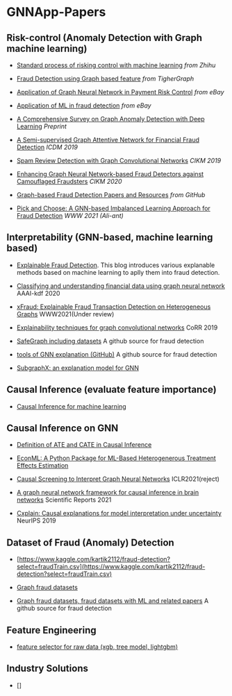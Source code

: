 <!--
 * @Author: your name
 * @Date: 2021-06-23 18:06:04
 * @LastEditTime: 2021-06-25 17:13:47
 * @LastEditors: Please set LastEditors
 * @Description: In User Settings Edit
 * @FilePath: \GNNApp-Papers\README.md
-->
# GNNApp-Papers

##  Risk-control (Anomaly Detection with Graph machine learning)
+ [Standard process of risking control with machine learning](https://zhuanlan.zhihu.com/p/90251922) *from Zhihu*

+ [Fraud Detection using Graph based feature](https://mp.weixin.qq.com/s/L-3c_EcRWHgvPOwFsGtYkw) *from TigherGraph*

+ [Application of Graph Neural Network in Payment Risk Control](https://mp.weixin.qq.com/s/uCWvOG7Nq175WhD4u4vuTQ) *from eBay*

+ [Application of ML in fraud detection](https://city.boolan.com/2021ML.pdf) *from eBay*

+ [A Comprehensive Survey on Graph Anomaly Detection with Deep Learning](https://arxiv.org/abs/2106.07178) *Preprint*

+ [A Semi-supervised Graph Attentive Network for Financial Fraud Detection](https://ieeexplore.ieee.org/document/8970829) *ICDM 2019*

+ [Spam Review Detection with Graph Convolutional Networks](https://arxiv.org/pdf/1908.10679.pdf) *CIKM 2019*

+ [Enhancing Graph Neural Network-based Fraud Detectors against Camouflaged Fraudsters](https://dl.acm.org/doi/10.1145/3340531.3411903) *CIKM 2020*

+ [Graph-based Fraud Detection Papers and Resources](https://github.com/safe-graph/graph-fraud-detection-papers) *from GitHub*

+ [Pick and Choose: A GNN-based Imbalanced Learning Approach for Fraud Detection](https://dl.acm.org/doi/pdf/10.1145/3442381.3449989) *WWW 2021 (Ali-ant)*
## Interpretability (GNN-based, machine learning based)
+ [Explainable Fraud Detection](https://www.aboutwayfair.com/2020/12/explainable-fraud-detection/). This blog introduces various explanable methods based on machine learning to aplly them into fraud detection. 

+ [Classifying and understanding financial data using graph neural network](https://aaai-kdf2020.github.io/assets/pdfs/kdf2020_paper_21.pdf) AAAI-kdf 2020

+ [xFraud: Explainable Fraud Transaction Detection on Heterogeneous Graphs](https://www.researchgate.net/publication/346302724_xFraud_Explainable_Fraud_Transaction_Detection_on_Heterogeneous_Graphs) WWW2021(Under review)

+ [Explainability techniques for graph convolutional
networks](https://arxiv.org/pdf/1905.13686.pdf) CoRR 2019 

+ [SafeGraph including datasets](https://github.com/safe-graph/graph-fraud-detection-papers) A github source for fraud detection

+ [tools of GNN explanation (GitHub)](https://github.com/RexYing/gnn-model-explainer/blob/master/train.py) A github source for fraud detection

+ [SubgraphX: an explanation model for GNN](https://github.com/divelab/DIG/blob/dig/benchmarks/xgraph/subgraphx.ipynb)

## Causal Inference (evaluate feature importance)
+ [Causal Inference for machine learning](https://github.com/rguo12/awesome-causality-algorithms)

## Causal Inference on GNN
+ [Definition of ATE and CATE in Causal Inference](https://zhuanlan.zhihu.com/p/128536988)

+ [EconML: A Python Package for ML-Based Heterogenerous Treatment Effects Estimation](https://github.com/Microsoft/EconML#references)

+ [Causal Screening to Interpret Graph Neural Networks](https://openreview.net/pdf?id=nzKv5vxZfge) ICLR2021(reject)

+ [A graph neural network framework for causal inference in brain networks](https://www.nature.com/articles/s41598-021-87411-8) Scientific Reports 2021

+ [Cxplain: Causal explanations for model interpretation under
uncertainty](https://arxiv.org/pdf/1910.12336.pdf) NeurIPS 2019

## Dataset of Fraud (Anomaly) Detection
+ [https://www.kaggle.com/kartik2112/fraud-detection?select=fraudTrain.csv](https://www.kaggle.com/kartik2112/fraud-detection?select=fraudTrain.csv)

+ [Graph fraud datasets](https://www.cc.gatech.edu/~srijan/)

+ [Graph fraud datasets, fraud datasets with ML and related papers](https://github.com/safe-graph/graph-fraud-detection-papers) A github source for fraud detection
## Feature Engineering
+ [feature selector for raw data (xgb, tree model, lightgbm)](https://github.com/xiaomingaaa/feature-selector)

## Industry Solutions
+ []

